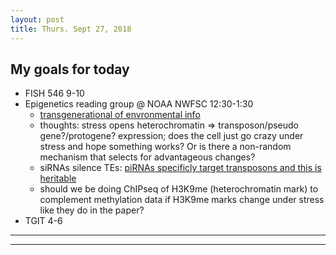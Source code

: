 ```yaml
---
layout: post
title: Thurs. Sept 27, 2018
---
```



## My goals for today  
* FISH 546 9-10
* Epigenetics reading group @ NOAA NWFSC 12:30-1:30
	+ [transgenerational of envronmental info](http://science.sciencemag.org/content/356/6335/320)
	+ thoughts: stress opens heterochromatin => transposon/pseudo gene?/protogene? expression; does the cell just go crazy under stress and hope something works? Or is there a non-random mechanism that selects for advantageous changes?
	+ siRNAs silence TEs: [piRNAs specificly target transposons and this is heritable](https://www.ncbi.nlm.nih.gov/pmc/articles/PMC5554785/#abs0010title)
	+ should we be doing ChIPseq of H3K9me (heterochromatin mark) to complement methylation data if H3K9me marks change under stress like they do in the paper?
* TGIT 4-6

----
****